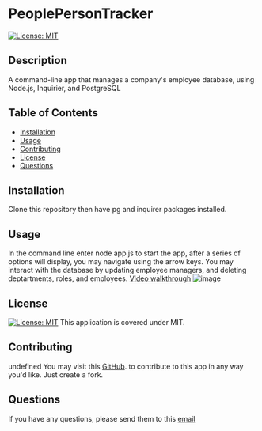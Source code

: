 # PeoplePersonTracker
  [![License: MIT](https://img.shields.io/badge/License-MIT-yellow.svg)](https://opensource.org/licenses/MIT)
  ## Description
  A command-line app that manages a company's employee database, using Node.js, Inquirier, and PostgreSQL
  ## Table of Contents
  * [Installation](#installation)
  * [Usage](#usage)
  * [Contributing](#contributing)
  * [License](#license)
  * [Questions](#questions)
  ## Installation
  Clone this repository then have pg and inquirer packages installed.
  ## Usage
  In the command line enter node app.js to start the app, after a series of options will display, you may navigate using the arrow keys. You may interact with the database by updating employee managers, and deleting deptartments, roles, and employees. [Video walkthrough](https://drive.google.com/file/d/1psJeuK20nWejGggk74wu51UsKrlW5Dp2/view)
  ![image](https://github.com/AlexHappel/PeoplePersonTracker/assets/156026228/82e49881-8f9d-4ec0-829e-5b4111493aed)

  ## License
  [![License: MIT](https://img.shields.io/badge/License-MIT-yellow.svg)](https://opensource.org/licenses/MIT)
  This application is covered under MIT.
  ## Contributing
  undefined
  You may visit this [GitHub](https://github.com/AlexHappel). to contribute to this app in any way you'd like. Just create a fork.
  ## Questions
  If you have any questions, please send them to this [email](mailto:Alex.happel90@gmail.com)
